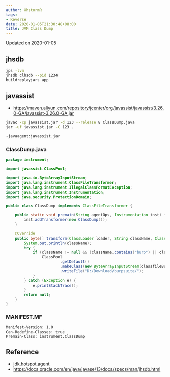 ```yaml
---
author: XhstormR
tags:
- Reverse
date: 2020-01-05T21:30:48+08:00
title: JVM Class Dump
---
```


<!--more-->

Updated on 2020-01-05

>

## jhsdb
```bash
jps -lvm
jhsdb clhsdb --pid 1234
buildreplayjars app
```

## javassist
* https://maven.aliyun.com/repository/jcenter/org/javassist/javassist/3.26.0-GA/javassist-3.26.0-GA.jar

```bash
javac -cp javassist.jar -d 123 --release 8 ClassDump.java
jar -uf javassist.jar -C 123 .

-javaagent:javassist.jar
```

### ClassDump.java
```java
package instrument;

import javassist.ClassPool;

import java.io.ByteArrayInputStream;
import java.lang.instrument.ClassFileTransformer;
import java.lang.instrument.IllegalClassFormatException;
import java.lang.instrument.Instrumentation;
import java.security.ProtectionDomain;

public class ClassDump implements ClassFileTransformer {

    public static void premain(String agentOps, Instrumentation inst) {
        inst.addTransformer(new ClassDump());
    }

    @Override
    public byte[] transform(ClassLoader loader, String className, Class<?> classBeingRedefined, ProtectionDomain protectionDomain, byte[] classfileBuffer) throws IllegalClassFormatException {
        System.out.println(className);
        try {
            if (className != null && (className.contains("burp") || className.contains("portswigger"))) {
                ClassPool
                        .getDefault()
                        .makeClass(new ByteArrayInputStream(classfileBuffer))
                        .writeFile("D:/Download/burpsuite/");
            }
        } catch (Exception e) {
            e.printStackTrace();
        }
        return null;
    }
}
```

### MANIFEST.MF
```
Manifest-Version: 1.0
Can-Redefine-Classes: true
Premain-Class: instrument.ClassDump
```

## Reference
* [jdk.hotspot.agent](https://github.com/openjdk/jdk/blob/master/src/jdk.hotspot.agent/share/classes/sun/jvm/hotspot/CommandProcessor.java#L555)
* https://docs.oracle.com/en/java/javase/13/docs/specs/man/jhsdb.html

